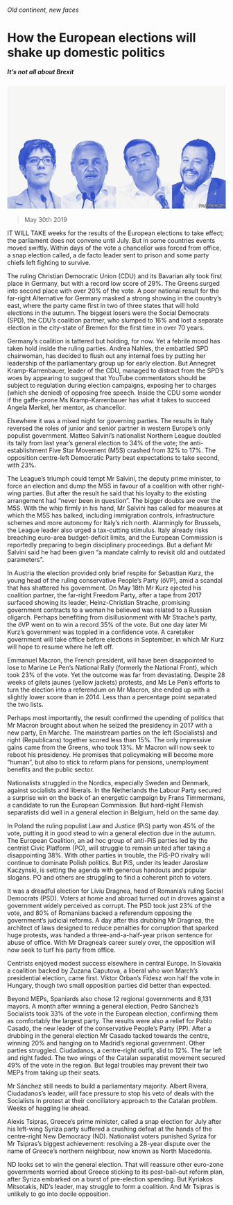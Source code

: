 ###### Old continent, new faces

# How the European elections will shake up domestic politics 

##### It’s not all about Brexit 

![image](images/20190601_eud002.jpg) 

> May 30th 2019 

IT WILL TAKE weeks for the results of the European elections to take effect; the parliament does not convene until July. But in some countries events moved swiftly. Within days of the vote a chancellor was forced from office, a snap election called, a de facto leader sent to prison and some party chiefs left fighting to survive. 

The ruling Christian Democratic Union (CDU) and its Bavarian ally took first place in Germany, but with a record low score of 29%. The Greens surged into second place with over 20% of the vote. A poor national result for the far-right Alternative for Germany masked a strong showing in the country’s east, where the party came first in two of three states that will hold elections in the autumn. The biggest losers were the Social Democrats (SPD), the CDU’s coalition partner, who slumped to 16% and lost a separate election in the city-state of Bremen for the first time in over 70 years. 

Germany’s coalition is tattered but holding, for now. Yet a febrile mood has taken hold inside the ruling parties. Andrea Nahles, the embattled SPD chairwoman, has decided to flush out any internal foes by putting her leadership of the parliamentary group up for early election. But Annegret Kramp-Karrenbauer, leader of the CDU, managed to distract from the SPD’s woes by appearing to suggest that YouTube commentators should be subject to regulation during election campaigns, exposing her to charges (which she denied) of opposing free speech. Inside the CDU some wonder if the gaffe-prone Ms Kramp-Karrenbauer has what it takes to succeed Angela Merkel, her mentor, as chancellor. 

Elsewhere it was a mixed night for governing parties. The results in Italy reversed the roles of junior and senior partner in western Europe’s only populist government. Matteo Salvini’s nationalist Northern League doubled its tally from last year’s general election to 34% of the vote; the anti-establishment Five Star Movement (M5S) crashed from 32% to 17%. The opposition centre-left Democratic Party beat expectations to take second, with 23%. 

The League’s triumph could tempt Mr Salvini, the deputy prime minister, to force an election and dump the M5S in favour of a coalition with other right-wing parties. But after the result he said that his loyalty to the existing arrangement had “never been in question”. The bigger doubts are over the M5S. With the whip firmly in his hand, Mr Salvini has called for measures at which the M5S has balked, including immigration controls, infrastructure schemes and more autonomy for Italy’s rich north. Alarmingly for Brussels, the League leader also urged a tax-cutting stimulus. Italy already risks breaching euro-area budget-deficit limits, and the European Commission is reportedly preparing to begin disciplinary proceedings. But a defiant Mr Salvini said he had been given “a mandate calmly to revisit old and outdated parameters”. 

In Austria the election provided only brief respite for Sebastian Kurz, the young head of the ruling conservative People’s Party (öVP), amid a scandal that has shattered his government. On May 18th Mr Kurz ejected his coalition partner, the far-right Freedom Party, after a tape from 2017 surfaced showing its leader, Heinz-Christian Strache, promising government contracts to a woman he believed was related to a Russian oligarch. Perhaps benefiting from disillusionment with Mr Strache’s party, the öVP went on to win a record 35% of the vote. But one day later Mr Kurz’s government was toppled in a confidence vote. A caretaker government will take office before elections in September, in which Mr Kurz will hope to resume where he left off. 

Emmanuel Macron, the French president, will have been disappointed to lose to Marine Le Pen’s National Rally (formerly the National Front), which took 23% of the vote. Yet the outcome was far from devastating. Despite 28 weeks of gilets jaunes (yellow jackets) protests, and Ms Le Pen’s efforts to turn the election into a referendum on Mr Macron, she ended up with a slightly lower score than in 2014. Less than a percentage point separated the two lists. 

Perhaps most importantly, the result confirmed the upending of politics that Mr Macron brought about when he seized the presidency in 2017 with a new party, En Marche. The mainstream parties on the left (Socialists) and right (Republicans) together scored less than 15%. The only impressive gains came from the Greens, who took 13%. Mr Macron will now seek to reboot his presidency. He promises that policymaking will become more “human”, but also to stick to reform plans for pensions, unemployment benefits and the public sector. 

Nationalists struggled in the Nordics, especially Sweden and Denmark, against socialists and liberals. In the Netherlands the Labour Party secured a surprise win on the back of an energetic campaign by Frans Timmermans, a candidate to run the European Commission. But hard-right Flemish separatists did well in a general election in Belgium, held on the same day. 

In Poland the ruling populist Law and Justice (PiS) party won 45% of the vote, putting it in good stead to win a general election due in the autumn. The European Coalition, an ad hoc group of anti-PiS parties led by the centrist Civic Platform (PO), will struggle to remain united after taking a disappointing 38%. With other parties in trouble, the PiS-PO rivalry will continue to dominate Polish politics. But PiS, under its leader Jaroslaw Kaczynski, is setting the agenda with generous handouts and popular slogans. PO and others are struggling to find a coherent pitch to voters. 

It was a dreadful election for Liviu Dragnea, head of Romania’s ruling Social Democrats (PSD). Voters at home and abroad turned out in droves against a government widely perceived as corrupt. The PSD took just 23% of the vote, and 80% of Romanians backed a referendum opposing the government’s judicial reforms. A day after this drubbing Mr Dragnea, the architect of laws designed to reduce penalties for corruption that sparked huge protests, was handed a three-and-a-half-year prison sentence for abuse of office. With Mr Dragnea’s career surely over, the opposition will now seek to turf his party from office. 

Centrists enjoyed modest success elsewhere in central Europe. In Slovakia a coalition backed by Zuzana Caputova, a liberal who won March’s presidential election, came first. Viktor Orban’s Fidesz won half the vote in Hungary, though two small opposition parties did better than expected. 

Beyond MEPs, Spaniards also chose 12 regional governments and 8,131 mayors. A month after winning a general election, Pedro Sánchez’s Socialists took 33% of the vote in the European election, confirming them as comfortably the largest party. The results were also a relief for Pablo Casado, the new leader of the conservative People’s Party (PP). After a drubbing in the general election Mr Casado tacked towards the centre, winning 20% and hanging on to Madrid’s regional government. Other parties struggled. Ciudadanos, a centre-right outfit, slid to 12%. The far left and right faded. The two wings of the Catalan separatist movement secured 49% of the vote in the region. But legal troubles may prevent their two MEPs from taking up their seats. 

Mr Sánchez still needs to build a parliamentary majority. Albert Rivera, Ciudadanos’s leader, will face pressure to stop his veto of deals with the Socialists in protest at their conciliatory approach to the Catalan problem. Weeks of haggling lie ahead. 

Alexis Tsipras, Greece’s prime minister, called a snap election for July after his left-wing Syriza party suffered a crushing defeat at the hands of the centre-right New Democracy (ND). Nationalist voters punished Syriza for Mr Tsipras’s biggest achievement: resolving a 28-year dispute over the name of Greece’s northern neighbour, now known as North Macedonia. 

ND looks set to win the general election. That will reassure other euro-zone governments worried about Greece sticking to its post-bail-out reform plan, after Syriza embarked on a burst of pre-election spending. But Kyriakos Mitsotakis, ND’s leader, may struggle to form a coalition. And Mr Tsipras is unlikely to go into docile opposition. 

